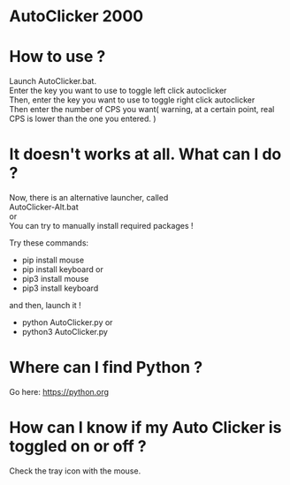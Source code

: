 # AutoClicker 2000

# How to use ?
Launch AutoClicker.bat.<br>
Enter the key you want to use to toggle left click autoclicker<br>
Then, enter the key you want to use to toggle right click autoclicker<br>
Then enter the number of CPS you want( warning, at a certain point, real CPS is lower than the one you entered. )<br>

# It doesn't works at all. What can I do ?
Now, there is an alternative launcher, called<br>
AutoClicker-Alt.bat<br>
or<br>
You can try to manually install required packages !

Try these commands:

- pip install mouse
- pip install keyboard
or
- pip3 install mouse
- pip3 install keyboard

and then, launch it !

- python AutoClicker.py
or
- python3 AutoClicker.py

# Where can I find Python ?
Go here: https://python.org

# How can I know if my Auto Clicker is toggled on or off ?
Check the tray icon with the mouse.